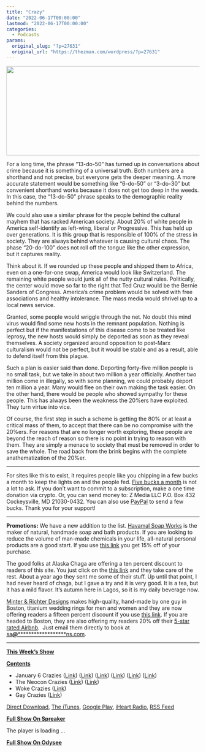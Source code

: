 ```yaml
---
title: "Crazy"
date: "2022-06-17T00:00:00"
lastmod: "2022-06-17T00:00:00"
categories:
  - Podcasts
params:
  original_slug: "?p=27631"
  original_url: "https://thezman.com/wordpress/?p=27631"
---
```


[<img
src="http://thezman.com/wordpress/wp-content/uploads/2018/01/Power-Hour.png"
decoding="async" width="600" height="233" />](http://thezman.com/wordpress/wp-content/uploads/2018/01/Power-Hour.png)

For a long time, the phrase “13-do-50” has turned up in conversations
about crime because it is something of a universal truth. Both numbers
are a shorthand and not precise, but everyone gets the deeper meaning. A
more accurate statement would be something like “6-do-50” or “3-do-30”
but convenient shorthand works because it does not get too deep in the
weeds. In this case, the “13-do-50” phrase speaks to the demographic
reality behind the numbers.

We could also use a similar phrase for the people behind the cultural
mayhem that has racked American society. About 20% of white people in
America self-identify as left-wing, liberal or Progressive. This has
held up over generations. It is this group that is responsible of 100%
of the stress in society. They are always behind whatever is causing
cultural chaos. The phase “20-do-100” does not roll off the tongue like
the other expression, but it captures reality.

Think about it. If we rounded up these people and shipped them to
Africa, even on a one-for-one swap, America would look like Switzerland.
The remaining white people would junk all of the nutty cultural rules.
Politically, the center would move so far to the right that Ted Cruz
would be the Bernie Sanders of Congress. America’s crime problem would
be solved with free associations and healthy intolerance. The mass media
would shrivel up to a local news service.

Granted, some people would wriggle through the net. No doubt this mind
virus would find some new hosts in the remnant population. Nothing is
perfect but if the manifestations of this disease come to be treated
like leprosy, the new hosts would simply be deported as soon as they
reveal themselves. A society organized around opposition to post-Marx
culturalism would not be perfect, but it would be stable and as a
result, able to defend itself from this plague.

Such a plan is easier said than done. Deporting forty-five million
people is no small task, but we take in about two million a year
officially. Another two million come in illegally, so with some
planning, we could probably deport ten million a year. Many would flee
on their own making the task easier. On the other hand, there would be
people who showed sympathy for these people. This has always been the
weakness the 20%ers have exploited. They turn virtue into vice.

Of course, the first step in such a scheme is getting the 80% or at
least a critical mass of them, to accept that there can be no compromise
with the 20%ers. For reasons that are no longer worth exploring, these
people are beyond the reach of reason so there is no point in trying to
reason with them. They are simply a menace to society that must be
removed in order to save the whole. The road back from the brink begins
with the complete anathematization of the 20%er.

------------------------------------------------------------------------

For sites like this to exist, it requires people like you chipping in a
few bucks a month to keep the lights on and the people fed.
<a href="https://www.subscribestar.com/the-z-blog"
rel="noopener noreferrer" target="_blank">Five bucks a month</a> is not
a lot to ask. If you don’t want to commit to a subscription, make a one
time donation via crypto. Or, you can send money to: Z Media LLC P.O.
Box 432 Cockeysville, MD 21030-0432. You can also use <a
href="https://www.paypal.com/cgi-bin/webscr?cmd=_s-xclick&amp;hosted_button_id=UDAS2Q8JYA6CN&amp;source=url"
rel="noopener noreferrer" target="_blank">PayPal</a> to send a few
bucks. Thank you for your support!

------------------------------------------------------------------------

**Promotions:** We have a new addition to the list.
<a href="https://havamalsoapworks.com/" rel="noopener"
target="_blank">Havamal Soap Works</a> is the maker of natural, handmade
soap and bath products. If you are looking to reduce the volume of
man-made chemicals in your life, all-natural personal products are a
good start. If you use
<a href="https://havamalsoapworks.com/discount/ZMAN" rel="noopener"
target="_blank">this link</a> you get 15% off of your purchase.

The good folks at Alaska Chaga are offering a ten percent discount to
readers of this site. You just click on the
<a href="https://alaskachaga.us/discount/ZMAN" rel="noopener noreferrer"
target="_blank">this link</a> and they take care of the rest. About a
year ago they sent me some of their stuff. Up until that point, I had
never heard of chaga, but I gave a try and it is very good. It is a tea,
but it has a mild flavor. It’s autumn here in Lagos, so it is my daily
beverage now.

<a href="https://www.minterandrichterdesigns.com/"
rel="noreferrer nofollow noopener" target="_blank">Minter &amp; Richter
Designs</a> makes high-quality, hand-made by one guy in Boston, titanium
wedding rings for men and women and they are now offering readers a
fifteen percent discount if you use
<a href="https://www.minterandrichterdesigns.com/discount/ZMAN"
rel="noreferrer nofollow noopener" target="_blank">this link</a>.
<span class="highlight"><span class="colour"><span class="font"><span class="size">If
you are headed to Boston, they are also offering my readers 20% off
their <a
href="https://www.airbnb.com/users/7988017/listings?user_id=7988017&amp;s=3"
rel="noopener noreferrer" target="_blank">5-star rated Airbnb</a>.  Just
email them directly to book at
<a href="mailto:sa***@*********************ns.com"
data-original-string="R0bcVEAMF6sDP2iR5bZ1vA==cb7bG1vhizCvpzre2DWt2fOZmssPjm9Hplp0QMkchwc0cyviSBwvy3Iv7pJC4/CW4zW"><span
class="apbct-email-encoder"
data-original-string="6dpjuzR9vo9DXdCtz8S4kg==cb7L+n5v+VFXgc5U/rFdX2HeCMhw4yHYgcInQBfli4e1UZdqDfbqLK51KUtD7/XqYha"
title="This contact has been encoded by Anti-Spam by CleanTalk. Click to decode. To finish the decoding make sure that JavaScript is enabled in your browser.">sa<span
class="apbct-blur">***</span>@<span
class="apbct-blur">*********************</span>ns.com</span></a>.</span></span></span></span>

------------------------------------------------------------------------

**<u>This Week’s Show</u>**

**<u>Contents</u>**

-   January 6 Crazies (<a
    href="https://www.washingtonpost.com/politics/2022/06/14/more-than-100-gop-primary-winners-back-trumps-false-fraud-claims/"
    rel="noopener" target="_blank">Link</a>) (<a
    href="https://www.washingtonpost.com/opinions/2022/06/14/january-6-committee-hearings-impact-trump-aides/"
    rel="noopener" target="_blank">Link</a>) (<a
    href="https://www.washingtonpost.com/opinions/2022/06/14/how-prosecutors-sidestep-question-trump-intent-jan-6/"
    rel="noopener" target="_blank">Link</a>) (<a
    href="https://www.thebulwark.com/did-trump-know-he-was-lying-who-cares-fox-january-6/"
    rel="noopener" target="_blank">Link</a>)
    (<a href="https://www.thebulwark.com/what-if-trump-wasnt-lying/"
    rel="noopener" target="_blank">Link</a>) (<a
    href="https://news.yahoo.com/jonah-goldberg-learned-stop-worrying-100013496.html"
    rel="noopener" target="_blank">Link</a>)
-   The Neocon Crazies (<a
    href="https://www.understandingwar.org/backgrounder/russian-offensive-campaign-assessment-june-14"
    rel="noopener" target="_blank">Link</a>)
    (<a href="https://www.understandingwar.org/" rel="noopener"
    target="_blank">Link</a>)
-   Woke Crazies (<a
    href="https://theintercept.com/2022/06/13/progressive-organizing-infighting-callout-culture/"
    rel="noopener" target="_blank">Link</a>)
-   Gay Crazies
    (<a href="https://stream.org/national-reviews-publisher-gayly-married/"
    rel="noopener" target="_blank">Link</a>)

<a href="https://api.spreaker.com/v2/episodes/50235884/download.mp3"
rel="noopener" target="_blank">Direct Download</a>, <a
href="https://itunes.apple.com/us/podcast/the-z-blog-power-hour/id1262799640?mt=2"
rel="noopener noreferrer" target="_blank">The iTunes</a>, <a
href="https://podcasts.google.com/?feed=aHR0cHM6Ly93d3cuc3ByZWFrZXIuY29tL3Nob3cvMjU4OTY1Ny9lcGlzb2Rlcy9mZWVk"
rel="noopener noreferrer" target="_blank">Google Play</a>, <a href="https://www.iheart.com/podcast/the-z-blog-power-hour-29246491/"
rel="noopener noreferrer" target="_blank">iHeart Radio,</a>
<a href="https://www.spreaker.com/show/2589657/episodes/feed"
rel="noopener noreferrer" target="_blank">RSS Feed</a>

**<u>Full Show On Spreaker</u>**

The player is loading ...

<span class="widget_spinner dark"></span>

**<u>Full Show On Odysee</u>**
